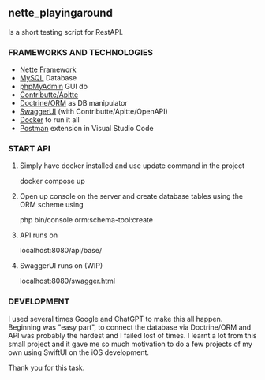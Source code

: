 ## nette_playingaround
Is a short testing script for RestAPI.

### FRAMEWORKS AND TECHNOLOGIES
- [Nette Framework](https://nette.org/en/)
- [MySQL](https://hub.docker.com/_/mysql) Database
- [phpMyAdmin](https://hub.docker.com/_/phpmyadmin) GUI db
- [Contributte/Apitte](https://contributte.org/packages/contributte/apitte/)
- [Doctrine/ORM](https://www.doctrine-project.org) as DB manipulator
- [SwaggerUI](http://swagger.io) (with Contributte/Apitte/OpenAPI)
- [Docker](http://docker.com) to run it all
- [Postman](https://marketplace.visualstudio.com/items?itemName=Postman.postman-for-vscode) extension in Visual Studio Code

### START API
1. Simply have docker installed and use update command in the project

    docker compose up

2. Open up console on the server and create database tables using the ORM scheme using

    php bin/console orm:schema-tool:create
    
3. API runs on

    localhost:8080/api/base/

4. SwaggerUI runs on (WIP)

    localhost:8080/swagger.html

### DEVELOPMENT

I used several times Google and ChatGPT to make this all happen. Beginning was "easy part", to connect the database via Doctrine/ORM and API was probably the hardest and I failed lost of times. 
I learnt a lot from this small project and it gave me so much motivation to do a few projects of my own using SwiftUI on the iOS development. 

Thank you for this task. 
